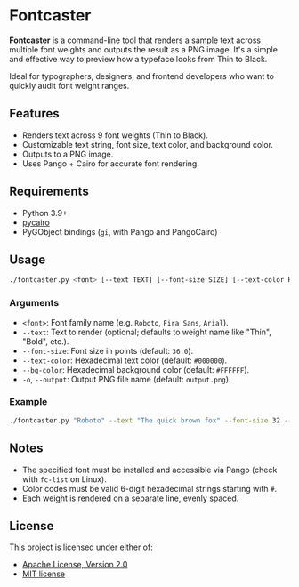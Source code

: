# Fontcaster

**Fontcaster** is a command-line tool that renders a sample text across multiple font weights and
outputs the result as a PNG image. It's a simple and effective way to preview how a typeface looks
from Thin to Black.

Ideal for typographers, designers, and frontend developers who want to quickly audit font weight
ranges.

## Features

- Renders text across 9 font weights (Thin to Black).
- Customizable text string, font size, text color, and background color.
- Outputs to a PNG image.
- Uses Pango + Cairo for accurate font rendering.

## Requirements

- Python 3.9+
- [pycairo](https://pycairo.readthedocs.io/en/latest/)
- PyGObject bindings (`gi`, with Pango and PangoCairo)

## Usage

```bash
./fontcaster.py <font> [--text TEXT] [--font-size SIZE] [--text-color HEX] [--bg-color HEX] [-o OUTPUT]
```

### Arguments

- `<font>`: Font family name (e.g. `Roboto`, `Fira Sans`, `Arial`).
- `--text`: Text to render (optional; defaults to weight name like "Thin", "Bold", etc.).
- `--font-size`: Font size in points (default: `36.0`).
- `--text-color`: Hexadecimal text color (default: `#000000`).
- `--bg-color`: Hexadecimal background color (default: `#FFFFFF`).
- `-o`, `--output`: Output PNG file name (default: `output.png`).

### Example

```bash
./fontcaster.py "Roboto" --text "The quick brown fox" --font-size 32 --text-color "#222222" --bg-color "#FAFAFA" -o roboto.png
```

## Notes

- The specified font must be installed and accessible via Pango (check with `fc-list` on Linux).
- Color codes must be valid 6-digit hexadecimal strings starting with `#`.
- Each weight is rendered on a separate line, evenly spaced.

## License

This project is licensed under either of:

* [Apache License, Version 2.0](LICENSE-APACHE)
* [MIT license](LICENSE-MIT)

